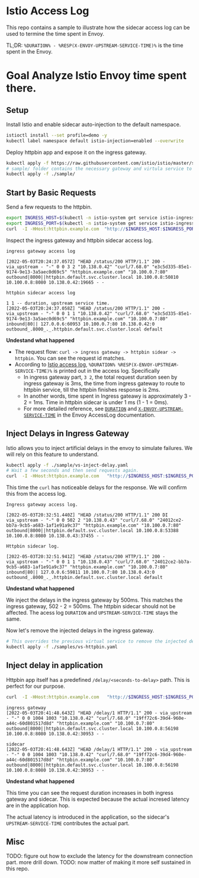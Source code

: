 # Istio Access Log

This repo contains a sample to illustrate how the sidecar access log can be used to termine the time spent in Envoy.

TL;DR: `%DURATION% - %RESP(X-ENVOY-UPSTREAM-SERVICE-TIME)%` is the time spent in the Envoy.


# Goal Analyze Istio Envoy time spent there.

## Setup

Install Istio and enable sidecar auto-injection to the default namespace.

```sh
istioctl install --set profile=demo -y
kubectl label namespace default istio-injection=enabled --overwrite
```

Deploy httpbin app and expose it on the ingress gateway.

```sh
kubectl apply -f https://raw.githubusercontent.com/istio/istio/master/samples/httpbin/httpbin.yaml
# sample/ folder contains the necessary gateway and virtula service to expose httpbin on ingress gateway.
kubectl apply -f ./sample/
```

## Start by Basic Requests

Send a few requests to the httpbin.

```sh
export INGRESS_HOST=$(kubectl -n istio-system get service istio-ingressgateway -o jsonpath='{.status.loadBalancer.ingress[0].ip}')
export INGRESS_PORT=$(kubectl -n istio-system get service istio-ingressgateway -o jsonpath='{.spec.ports[?(@.name=="http2")].port}')
curl  -I -HHost:httpbin.example.com  "http://$INGRESS_HOST:$INGRESS_PORT/status/200"
```

Inspect the ingress gateway and httpbin sidecar access log.

```
ingress gateway access log

[2022-05-03T20:24:37.057Z] "HEAD /status/200 HTTP/1.1" 200 - via_upstream - "-" 0 0 3 2 "10.138.0.42" "curl/7.68.0" "e3c5d335-85e1-9174-9e13-3a5aec0d69c5" "httpbin.example.com" "10.100.0.7:80" outbound|8000||httpbin.default.svc.cluster.local 10.100.0.8:50810 10.100.0.8:8080 10.138.0.42:19665 - -

httpbin sidecar access log

1 1 -- duration, upstream service time.
[2022-05-03T20:24:37.058Z] "HEAD /status/200 HTTP/1.1" 200 - via_upstream - "-" 0 0 1 1 "10.138.0.42" "curl/7.68.0" "e3c5d335-85e1-9174-9e13-3a5aec0d69c5" "httpbin.example.com" "10.100.0.7:80" inbound|80|| 127.0.0.6:60953 10.100.0.7:80 10.138.0.42:0 outbound_.8000_._.httpbin.default.svc.cluster.local default
```

**Undestand what happened**

- The request flow: `curl -> ingress gateway -> httpbin sidear -> httpbin`. You can see the request id matches.
- According to [Istio access log](https://istio.io/latest/docs/tasks/observability/logs/access-log/#default-access-log-format),
`%DURATION% %RESP(X-ENVOY-UPSTREAM-SERVICE-TIME)%` is printed out in the access log. Specifically
    - In ingress gateway part, `3 2`, the total request duration seen by ingress gateway is 3ms, the time from ingress gateway to route to httpbin service, till the httpbin finishes response is 2ms.
    - In another words, time spent in Ingress gateawy is approximately 3 - 2 = 1ms. Time in httpbin sidecar is under 1 ms (1 - 1 = 0ms).
    - For more detailed reference, see [`DURATION`](https://www.envoyproxy.io/docs/envoy/latest/configuration/observability/access_log/usage#command-operators)
    and [`X-ENVOY-UPSTREAM-SERVICE-TIME`](https://www.envoyproxy.io/docs/envoy/latest/configuration/http/http_filters/router_filter#x-envoy-upstream-service-time) in the Envoy AccessLog documentation.

## Inject Delays in Ingress Gateway

Istio allows you to inject artificial delays in the envoy to simulate failures. We will rely on this feature to understand.


```sh
kubectl apply -f ./sample/vs-inject-delay.yaml
# Wait a few seconds and then send requests again.
curl  -I -HHost:httpbin.example.com   "http://$INGRESS_HOST:$INGRESS_PORT/status/200"
```

This time the `curl` has noticeable delays for the response. We will confirm this from the access log.


```
Ingress gateway access log.

[2022-05-03T20:32:51.440Z] "HEAD /status/200 HTTP/1.1" 200 DI via_upstream - "-" 0 0 502 2 "10.138.0.43" "curl/7.68.0" "24012ce2-bb7a-9cb5-a683-1af1e91a9c37" "httpbin.example.com" "10.100.0.7:80" outbound|8000||httpbin.default.svc.cluster.local 10.100.0.8:53388 10.100.0.8:8080 10.138.0.43:37455 - -

Httpbin sidecar log.

[2022-05-03T20:32:51.941Z] "HEAD /status/200 HTTP/1.1" 200 - via_upstream - "-" 0 0 1 1 "10.138.0.43" "curl/7.68.0" "24012ce2-bb7a-9cb5-a683-1af1e91a9c37" "httpbin.example.com" "10.100.0.7:80" inbound|80|| 127.0.0.6:59811 10.100.0.7:80 10.138.0.43:0 outbound_.8000_._.httpbin.default.svc.cluster.local default
```

**Undestand what happened**

We inject the delays in the ingress gateway by 500ms. This matches the ingress gateway, 502 - 2 = 500ms.
The httpbin sidecar should not be affected. The acess log `DURATION` and `UPSTREAM-SERVICE-TIME` stays the same.

Now let's remove the injected delays in the ingress gateway.

```sh
# This overrides the previous virtual service to remove the injected delay.
kubectl apply -f ./samples/vs-httpbin.yaml
```

## Inject delay in application

Httpbin app itself has a predefined `/delay/<seconds-to-delay>` path. This is perfect for our purpose.

```sh
curl  -I -HHost:httpbin.example.com   "http://$INGRESS_HOST:$INGRESS_PORT/delay/1"
```

```
ingress gateway
[2022-05-03T20:41:48.643Z] "HEAD /delay/1 HTTP/1.1" 200 - via_upstream - "-" 0 0 1004 1003 "10.138.0.42" "curl/7.68.0" "19ff72c6-39d4-960e-a44c-60d801517d8d" "httpbin.example.com" "10.100.0.7:80" outbound|8000||httpbin.default.svc.cluster.local 10.100.0.8:56198 10.100.0.8:8080 10.138.0.42:30953 - -

sidecar
[2022-05-03T20:41:48.643Z] "HEAD /delay/1 HTTP/1.1" 200 - via_upstream - "-" 0 0 1004 1003 "10.138.0.42" "curl/7.68.0" "19ff72c6-39d4-960e-a44c-60d801517d8d" "httpbin.example.com" "10.100.0.7:80" outbound|8000||httpbin.default.svc.cluster.local 10.100.0.8:56198 10.100.0.8:8080 10.138.0.42:30953 - -
```

**Undestand what happened**

This time you can see the request duration increases in both ingress gateway and sidecar. This is expected because the actual incresed latency are in the application hop.

The actual latency is introduced in the application, so the sidecar's `UPSTREAM-SERVICE-TIME` contributes the actual part.

## Misc

TODO: figure out how to exclude the latency for the downstream connection part. more drill down.
TODO: now matter of making it more self sustained in this repo.
